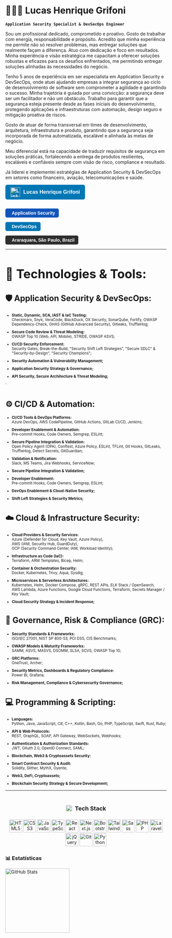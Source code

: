 # 👨🏻‍💻 Lucas Henrique Grifoni

**`Application Security Specialist & DevSecOps Engineer`**

Sou um profissional dedicado, comprometido e proativo. Gosto de trabalhar com energia, responsabilidade e propósito. Acredito que minha experiência me permite não só resolver problemas, mas entregar soluções que realmente façam a diferença. Atuo com dedicação e foco em resultados. Minha experiência e visão estratégica me capacitam a oferecer soluções robustas e eficazes para os desafios enfrentados, me permitindo entregar soluções alinhadas às necessidades do negócio.

Tenho 5 anos de experiência em ser especialista em Application Security e DevSecOps, onde atuei ajudando empresas a integrar segurança ao ciclo de desenvolvimento de software sem comprometer a agilidade e garantindo o sucesso.  Minha trajetória é guiada por uma convicção: a segurança deve ser um facilitador e não um obstáculo. Trabalho para garantir que a segurança esteja presente desde as fases iniciais do desenvolvimento, protegendo aplicações e infraestruturas com automação, design seguro e mitigação proativa de riscos.

Gosto de atuar de forma transversal em times de desenvolvimento, arquitetura, infraestrutura e produto, garantindo que a segurança seja incorporada de forma automatizada, escalável e alinhada às metas de negócio.

Meu diferencial está na capacidade de traduzir requisitos de segurança em soluções práticas, fortalecendo a entrega de produtos resilientes, escaláveis e confiáveis sempre com visão de risco, compliance e resultado.

Já liderei e implementei estratégias de Application Security & DevSecOps em setores como financeiro, aviação, telecomunicações e saúde.

<!-- Badges de informações pessoais -->

<link href="https://cdnjs.cloudflare.com/ajax/libs/font-awesome/6.4.0/css/all.min.css" rel="stylesheet">

<!-- Botão de LinkedIn -->
<p align="left">
  <a href="https://www.linkedin.com/in/lucas-henrique-grifoni/" target="_blank" rel="noopener noreferrer" style="
    display: inline-flex;
    align-items: center;
    gap: 10px;
    background-color: #0077B5;
    color: white;
    text-decoration: none;
    padding: 8px 16px;
    border-radius: 6px;
    font-family: sans-serif;
    font-weight: bold;
    font-size: 16px;
  ">
    <img 
      src="https://cdn.jsdelivr.net/gh/devicons/devicon/icons/linkedin/linkedin-original.svg" 
      alt="LinkedIn" 
      width="30" 
      style="vertical-align: middle;"
    />
    Lucas Henrique Grifoni
  </a>
</p>

<!-- Badges com ícones e texto em negrito -->
<p align="left" style="display: flex; gap: 10px; flex-wrap: wrap;">

  <!-- AppSec -->
  <span style="
    display: inline-flex;
    align-items: center;
    background-color: #1155ba;
    color: white;
    font-family: sans-serif;
    padding: 6px 12px;
    border-radius: 5px;
    font-size: 14px;
    font-weight: bold;
  ">
    <i class="fa-solid fa-shield-halved" style="margin-right: 8px;"></i> Application Security
  </span>

  <!-- DevSecOps -->
  <span style="
    display: inline-flex;
    align-items: center;
    background-color: #0077b5;
    color: white;
    font-family: sans-serif;
    padding: 6px 12px;
    border-radius: 5px;
    font-size: 14px;
    font-weight: bold;
  ">
    <i class="fa-solid fa-gears" style="margin-right: 8px;"></i> DevSecOps
  </span>

  <!-- Localização -->
  <span style="
    display: inline-flex;
    align-items: center;
    background-color: #2E2E2E;
    color: white;
    font-family: sans-serif;
    padding: 6px 12px;
    border-radius: 5px;
    font-size: 14px;
    font-weight: bold;
  ">
    <i class="fa-solid fa-location-dot" style="margin-right: 8px;"></i> Araraquara, São Paulo, Brazil
  </span>
</p>

---

<h2 style="font-size: 38px; font-weight: bold;">🤖 Technologies & Tools:</h2>

<h2 style="font-size: 25px; font-weight: bold;">🛡️ Application Security & DevSecOps:</h2>

<small>
<ul style="list-style-type: disc; padding-left: 20px;">
  <li style="margin-bottom: 10px;">
    <strong>Static, Dynamic, SCA, IAST & IaC Testing:</strong><br/>
    Checkmarx, Snyk, VeraCode, BlackDuck, OX Security, SonarQube, Fortify, OWASP Dependency-Check, GHAS (GitHub Advanced Security), Gitleaks, TruffleHog;
  </li>

  <li style="margin-bottom: 10px;">
    <strong>Secure Code Review & Threat Modeling:</strong><br/>
    OWASP Top 10 (Web, API, Mobile), STRIDE, OWASP ASVS;
  </li>

  <li style="margin-bottom: 10px;">
    <strong>CI/CD Security Enforcement:</strong><br/>
    Security Gates, Break-the-Build, "Security Shift Left Strategies", "Secure SDLC" & "Security-by-Design", "Security Champions";
  </li>

  <li style="margin-bottom: 10px;">
    <strong>Security Automation & Vulnerability Management;</strong>
  </li>

  <li style="margin-bottom: 10px;">
    <strong>Application Security Strategy & Governance;</strong>
  </li>

  <li style="margin-bottom: 10px;">
    <strong>API Security, Secure Architecture & Threat Modeling;</strong>
  </li>
</ul>
</small>
`


<h2 style="font-size: 25px; font-weight: bold;">⚙️ CI/CD & Automation:</h2>

<small>
<ul style="list-style-type: disc; padding-left: 20px;">

  <li style="margin-bottom: 10px;">
    <strong>CI/CD Tools & DevOps Platforms:</strong><br/>
    Azure DevOps, AWS CodePipeline, GitHub Actions, GitLab CI/CD, Jenkins;
  </li>

  <li style="margin-bottom: 10px;">
    <strong>Developer Enablement & Automation:</strong><br/>
    Pre-commit Hooks, Code Owners, Semgrep, ESLint;
  </li>

  <li style="margin-bottom: 10px;">
    <strong>Secure Pipeline Integration & Validation:</strong><br/>
    Open Policy Agent (OPA), Conftest, Azure Policy, ESLint, TFLint, Git Hooks, GitLeaks, TruffleHog, Detect Secrets, GitGuardian;
  </li>

  <li style="margin-bottom: 10px;">
    <strong>Validation & Notification:</strong><br/>
    Slack, MS Teams, Jira Webhooks, ServiceNow;
  </li>

  <li style="margin-bottom: 10px;">
    <strong>Secure Pipeline Integration & Validation;</strong>
  </li>

  <li style="margin-bottom: 10px;">
    <strong>Developer Enablement:</strong><br/>
    Pre-commit Hooks, Code Owners, Semgrep, ESLint;
  </li>

  <li style="margin-bottom: 10px;">
    <strong>DevOps Enablement & Cloud-Native Security;</strong>
  </li>

  <li style="margin-bottom: 10px;">
    <strong>Shift Left Strategies & Security Metrics;</strong>
  </li>

</ul>
</small>

<h2 style="font-size: 25px; font-weight: bold;">☁️ Cloud & Infrastructure Security:</h2>

<small>
<ul style="list-style-type: disc; padding-left: 20px;">

  <li style="margin-bottom: 10px;">
    <strong>Cloud Providers & Security Services:</strong><br/>
    Azure (Defender for Cloud, Key Vault, Azure Policy),<br/>
    AWS (IAM, Security Hub, GuardDuty),<br/>
    GCP (Security Command Center, IAM, Workload Identity);
  </li>

  <li style="margin-bottom: 10px;">
    <strong>Infrastructure as Code (IaC):</strong><br/>
    Terraform, ARM Templates, Bicep, Helm;
  </li>

  <li style="margin-bottom: 10px;">
    <strong>Container & Orchestration Security:</strong><br/>
    Docker, Kubernetes, Trivy, Aqua, Sysdig;
  </li>

  <li style="margin-bottom: 10px;">
    <strong>Microservices & Serverless Architectures:</strong><br/>
    Kubernetes, Helm, Docker Compose, gRPC, REST APIs, ELK Stack / OpenSearch,<br/>
    AWS Lambda, Azure Functions, Google Cloud Functions, Terraform, Secrets Manager / Key Vault;
  </li>

  <li style="margin-bottom: 10px;">
    <strong>Cloud Security Strategy & Incident Response;</strong>
  </li>

</ul>
</small>

<h2 style="font-size: 25px; font-weight: bold;">🔐 Governance, Risk & Compliance (GRC):</h2>


<small>
<ul style="list-style-type: disc; padding-left: 20px;">

  <li style="margin-bottom: 10px;">
    <strong>Security Standards & Frameworks:</strong><br/>
    ISO/IEC 27001, NIST SP 800-53, PCI DSS, CIS Benchmarks;
  </li>

  <li style="margin-bottom: 10px;">
    <strong>OWASP Models & Maturity Frameworks:</strong><br/>
    SAMM, ASVS, MASVS, DSOMM, SLSA, SCVS, OWASP Top 10;
  </li>

  <li style="margin-bottom: 10px;">
    <strong>GRC Platforms:</strong><br/>
    OneTrust, Archer;
  </li>

  <li style="margin-bottom: 10px;">
    <strong>Security Metrics, Dashboards & Regulatory Compliance:</strong><br/>
    Power BI, Grafana;
  </li>

  <li style="margin-bottom: 10px;">
    <strong>Risk Management, Compliance & Cybersecurity Governance;</strong>
  </li>

</ul>
</small>

<h2 style="font-size: 25px; font-weight: bold;">💻 Programming & Scripting:</h2>

<small>
<ul style="list-style-type: disc; padding-left: 20px;">

  <li style="margin-bottom: 10px;">
    <strong>Languages:</strong><br/>
    Python, Java, JavaScript, C#, C++, Kotlin, Bash, Go, PHP, TypeScript, Swift, Rust, Ruby;
  </li>

  <li style="margin-bottom: 10px;">
    <strong>API & Web Protocols:</strong><br/>
    REST, GraphQL, SOAP, API Gateway, WebSockets, Webhooks;
  </li>

  <li style="margin-bottom: 10px;">
    <strong>Authentication & Authorization Standards:</strong><br/>
    JWT, OAuth 2.0, OpenID Connect, SAML;
  </li>

  <li style="margin-bottom: 10px;">
    <strong>Blockchain, Web3 & Cryptoassets Security:</strong>
  </li>

  <li style="margin-bottom: 10px;">
    <strong>Smart Contract Security & Audit:</strong><br/>
    Solidity, Slither, MythX, Oyente;
  </li>

  <li style="margin-bottom: 10px;">
    <strong>Web3, DeFi, Cryptoassets;</strong>
  </li>

  <li style="margin-bottom: 10px;">
    <strong>Blockchain Security Strategy & Secure Development;</strong>
  </li>

</ul>
</small>

---
<!-- Tech Stack Visual -->

<div align="center" style="margin-top: 20px;">
  <h4 style="display: inline-flex; align-items: center; gap: 8px; font-weight: bold; font-size: 18px; margin-bottom: 10px;">
    <img src="https://img.icons8.com/fluency/48/toolbox.png" height="20" alt="Toolbox Icon" />
    Tech Stack
  </h4>

  <p>
    <!-- ícones aqui -->
  </p>
</div>

<p align="center">
  <img src="https://cdn.jsdelivr.net/gh/devicons/devicon/icons/html5/html5-original.svg" height="40" alt="HTML5"/>
  <img src="https://cdn.jsdelivr.net/gh/devicons/devicon/icons/css3/css3-original.svg" height="40" alt="CSS3"/>
  <img src="https://cdn.jsdelivr.net/gh/devicons/devicon/icons/javascript/javascript-original.svg" height="40" alt="JavaScript"/>
  <img src="https://cdn.jsdelivr.net/gh/devicons/devicon/icons/typescript/typescript-original.svg" height="40" alt="TypeScript"/>
  <img src="https://cdn.jsdelivr.net/gh/devicons/devicon/icons/react/react-original.svg" height="40" alt="React"/>
  <img src="https://cdn.jsdelivr.net/gh/devicons/devicon/icons/nextjs/nextjs-original.svg" height="40" alt="Next.js"/>
  <img src="https://cdn.jsdelivr.net/gh/devicons/devicon/icons/bootstrap/bootstrap-original.svg" height="40" alt="Bootstrap"/>
  <img src="https://cdn.jsdelivr.net/gh/devicons/devicon/icons/tailwindcss/tailwindcss-original.svg" height="40" alt="Tailwind"/>
  <img src="https://cdn.jsdelivr.net/gh/devicons/devicon/icons/sass/sass-original.svg" height="40" alt="Sass"/>
  <img src="https://cdn.jsdelivr.net/gh/devicons/devicon/icons/php/php-original.svg" height="40" alt="PHP"/>
  <img src="https://cdn.jsdelivr.net/gh/devicons/devicon/icons/laravel/laravel-original.svg" height="40" alt="Laravel"/>
  <img src="https://cdn.jsdelivr.net/gh/devicons/devicon/icons/jquery/jquery-original.svg" height="40" alt="jQuery"/>
  <img src="https://cdn.jsdelivr.net/gh/devicons/devicon/icons/git/git-original.svg" height="40" alt="Git"/>
  <img src="https://cdn.jsdelivr.net/gh/devicons/devicon/icons/python/python-original.svg" height="40" alt="Python"/>
</p>


### 📊 Estatísticas

<p>
  <img 
    align="left" 
    alt="GitHub Stats" 
    height="200" 
    style="padding-right: 10px;" 
    src="https://github-readme-stats.vercel.app/api?username=Larissakich&show_icons=true&theme=tokyonight&include_all_commits=true&locale=pt-br" 
  />

